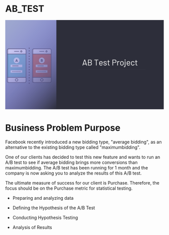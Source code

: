 # AB_TEST

![AB_TEST_PROJECT](images/AB_TEST_PROJECT.png)

# Business Problem  Purpose

Facebook recently introduced a new bidding type, "average bidding", as an alternative to the existing bidding type called "maximumbidding".

 One of our clients has decided to test this new feature and wants to run an A/B test to see if average bidding brings more conversions than maximumbidding. The A/B test has been running for 1 month and the company is now asking you to analyze the results of this A/B test. 

The ultimate measure of success for our client is Purchase. Therefore, the focus should be on the Purchase metric for statistical testing.

* Preparing and analyzing data

* Defining the Hypothesis of the A/B Test
* Conducting Hypothesis Testing
*  Analysis of Results
